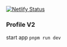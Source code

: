 [![Netlify Status](https://api.netlify.com/api/v1/badges/a02e30dc-9e68-4091-8cdd-279f8863b9c7/deploy-status)](https://app.netlify.com/sites/mutai/deploys)

### Profile V2
start app `pnpm run dev`

